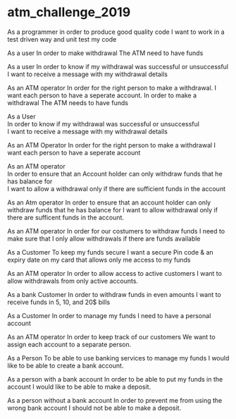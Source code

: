 # atm_challenge_2019

As a programmer
in order to produce good quality code
I want to work in a test driven way and unit test my code

As a user
In order to make withdrawal
The ATM need to have funds

As a user
In order to know if my withdrawal was successful or unsuccessful
I want to receive a message with my withdrawal details

As an ATM operator
In order for the right person to make a withdrawal.
I want each person to have a seperate account.
In order to make a withdrawal
The ATM needs to have funds

As a User               
In order to know if my withdrawal was successful or unsuccessful           
I want to receive a message with my withdrawal details

As an ATM Operator
In order for the right person to make a withdrawal
I want each person to have a seperate account

As an ATM operator           
In order to ensure that an Account holder can only withdraw funds that he has balance for           
I want to allow a withdrawal only if there are sufficient funds in the account

As an Atm operator
In order to ensure that an account holder can only withdraw funds that he has balance for I want to allow withdrawal
only if there are sufficent funds in the account.

As an ATM operator
In order for our costumers to withdraw funds
I need to make sure that I only allow withdrawals if there are funds available

As a Customer
To keep my funds secure
I want a secure Pin code & an expiry date on my card that allows only me access to my funds

As an ATM operator
In order to allow access to active customers
I want to allow withdrawals from only active accounts.

As a bank Customer
In order to withdraw funds in even amounts
I want to receive funds in 5, 10, and 20$ bills

As a Customer
In order to manage my funds
I need to have a personal account

As an ATM operator
In order to keep track of our customers
We want to assign each account to a separate person.

As a Person
To be able to use banking services to manage my funds
I would like to be able to create a bank account.

As a person with a bank account
In order to be able to put my funds in the account
I would like to be able to make a deposit.

As a person without a bank account
In order to prevent me from using the wrong bank account
I should not be able to make a deposit.